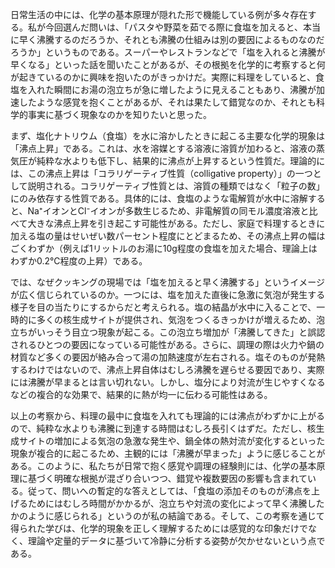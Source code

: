 日常生活の中には、化学の基本原理が隠れた形で機能している例が多々存在する。私が今回選んだ問いは、「パスタや野菜を茹でる際に食塩を加えると、本当に早く沸騰するのだろうか、それとも沸騰の仕組みは別の要因によるものなのだろうか」というものである。スーパーやレストランなどで「塩を入れると沸騰が早くなる」といった話を聞いたことがあるが、その根拠を化学的に考察すると何が起きているのかに興味を抱いたのがきっかけだ。実際に料理をしていると、食塩を入れた瞬間にお湯の泡立ちが急に増したように見えることもあり、沸騰が加速したような感覚を抱くことがあるが、それは果たして錯覚なのか、それとも科学的事実に基づく現象なのかを知りたいと思った。

まず、塩化ナトリウム（食塩）を水に溶かしたときに起こる主要な化学的現象は「沸点上昇」である。これは、水を溶媒とする溶液に溶質が加わると、溶液の蒸気圧が純粋な水よりも低下し、結果的に沸点が上昇するという性質だ。理論的には、この沸点上昇は「コラリゲーティブ性質（colligative property）」の一つとして説明される。コラリゲーティブ性質とは、溶質の種類ではなく「粒子の数」にのみ依存する性質である。具体的には、食塩のような電解質が水中に溶解すると、Na⁺イオンとCl⁻イオンが多数生じるため、非電解質の同モル濃度溶液と比べて大きな沸点上昇を引き起こす可能性がある。ただし、家庭で料理するときに加える塩の量はせいぜい数パーセント程度にとどまるため、その沸点上昇の幅はごくわずか（例えば1リットルのお湯に10g程度の食塩を加えた場合、理論上はわずか0.2℃程度の上昇）である。

では、なぜクッキングの現場では「塩を加えると早く沸騰する」というイメージが広く信じられているのか。一つには、塩を加えた直後に急激に気泡が発生する様子を目の当たりにするからだと考えられる。塩の結晶が水中に入ることで、一時的に多くの核生成サイトが提供され、気泡をつくるきっかけが増えるため、泡立ちがいっそう目立つ現象が起こる。この泡立ち増加が「沸騰してきた」と誤認されるひとつの要因になっている可能性がある。さらに、調理の際は火力や鍋の材質など多くの要因が絡み合って湯の加熱速度が左右される。塩そのものが発熱するわけではないので、沸点上昇自体はむしろ沸騰を遅らせる要因であり、実際には沸騰が早まるとは言い切れない。しかし、塩分により対流が生じやすくなるなどの複合的な効果で、結果的に熱が均一に伝わる可能性はある。

以上の考察から、料理の最中に食塩を入れても理論的には沸点がわずかに上がるので、純粋な水よりも沸騰に到達する時間はむしろ長引くはずだ。ただし、核生成サイトの増加による気泡の急激な発生や、鍋全体の熱対流が変化するといった現象が複合的に起こるため、主観的には「沸騰が早まった」ように感じることがある。このように、私たちが日常で抱く感覚や調理の経験則には、化学の基本原理に基づく明確な根拠が混ざり合いつつ、錯覚や複数要因の影響も含まれている。従って、問いへの暫定的な答えとしては、「食塩の添加そのものが沸点を上げるためにはむしろ時間がかかるが、泡立ちや対流の変化によって早く沸騰したかのように感じられる」というのが私の結論である。そして、この考察を通じて得られた学びは、化学的現象を正しく理解するためには感覚的な印象だけでなく、理論や定量的データに基づいて冷静に分析する姿勢が欠かせないという点である。